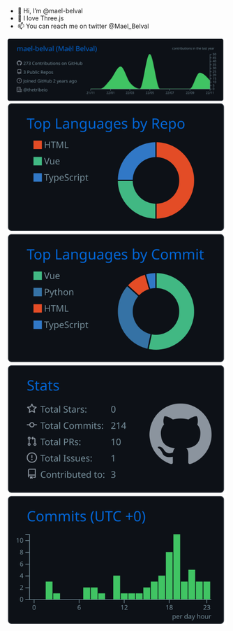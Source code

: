 - 👋 Hi, I’m @mael-belval
- 🌱 I love Three.js
- 📫 You can reach me on twitter @Mael_Belval

![](https://raw.githubusercontent.com/mael-belval/mael-belval/main/profile-summary-card-output/github_dark/0-profile-details.svg)
![](https://raw.githubusercontent.com/mael-belval/mael-belval/main/profile-summary-card-output/github_dark/1-repos-per-language.svg)
![](https://raw.githubusercontent.com/mael-belval/mael-belval/main/profile-summary-card-output/github_dark/2-most-commit-language.svg)
![](https://raw.githubusercontent.com/mael-belval/mael-belval/main/profile-summary-card-output/github_dark/3-stats.svg)
![](https://raw.githubusercontent.com/mael-belval/mael-belval/main/profile-summary-card-output/github_dark/4-productive-time.svg)

<!---
mael-belval/mael-belval is a ✨ special ✨ repository because its `README.md` (this file) appears on your GitHub profile.
You can click the Preview link to take a look at your changes.
--->
